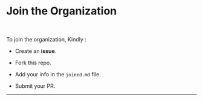 # Join the Organization

<br>

To join the organization, Kindly : <br>

* Create an <b>issue</b>.

* Fork this repo.

* Add your info in the ```joined.md``` file.

* Submit your PR.

----------------------------------------------------

